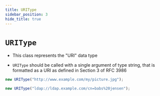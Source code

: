 ```yaml
---
title: URIType
sidebar_position: 3
hide_title: true
---
```


# `URIType`

- This class represents the "URI" data type

- `URIType` should be called with a single argument of type string, that is
  formatted as a URI as defined in Section 3 of RFC 3986

```js
new URIType("http://www.example.com/my/picture.jpg");

new URIType("ldap://ldap.example.com/cn=babs%20jensen");
```
